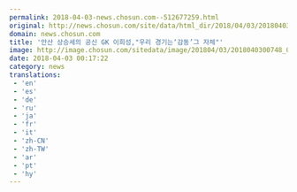 ```yaml
---
permalink: 2018-04-03-news.chosun.com--512677259.html
original: http://news.chosun.com/site/data/html_dir/2018/04/03/2018040300773.html
domain: news.chosun.com
title: '안산 상승세의 공신 GK 이희성,"우리 경기는‘감동’그 자체"'
image: http://image.chosun.com/sitedata/image/201804/03/2018040300748_0.jpg
date: 2018-04-03 00:17:22
category: news
translations: 
 - 'en'
 - 'es'
 - 'de'
 - 'ru'
 - 'ja'
 - 'fr'
 - 'it'
 - 'zh-CN'
 - 'zh-TW'
 - 'ar'
 - 'pt'
 - 'hy'
---
```


